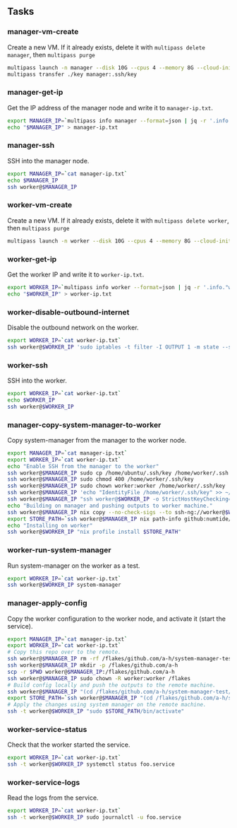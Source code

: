 ## Tasks

### manager-vm-create

Create a new VM. If it already exists, delete it with `multipass delete manager`, then `multipass purge`

```bash
multipass launch -n manager --disk 10G --cpus 4 --memory 8G --cloud-init cloud-init.yaml --verbose
multipass transfer ./key manager:.ssh/key
```

### manager-get-ip

Get the IP address of the manager node and write it to `manager-ip.txt`.

```bash
export MANAGER_IP=`multipass info manager --format=json | jq -r '.info."manager".ipv4[0]'`
echo "$MANAGER_IP" > manager-ip.txt
```

### manager-ssh

SSH into the manager node.

```bash
export MANAGER_IP=`cat manager-ip.txt`
echo $MANAGER_IP
ssh worker@$MANAGER_IP
```

### worker-vm-create

Create a new VM. If it already exists, delete it with `multipass delete worker`, then `multipass purge`

```sh
multipass launch -n worker --disk 10G --cpus 4 --memory 8G --cloud-init cloud-init.yaml --verbose
```

### worker-get-ip

Get the worker IP and write it to `worker-ip.txt`.

```bash
export WORKER_IP=`multipass info worker --format=json | jq -r '.info."worker".ipv4[0]'`
echo "$WORKER_IP" > worker-ip.txt
```

### worker-disable-outbound-internet

Disable the outbound network on the worker.

```bash
export WORKER_IP=`cat worker-ip.txt`
ssh worker@$WORKER_IP 'sudo iptables -t filter -I OUTPUT 1 -m state --state NEW -j DROP'
```

### worker-ssh

SSH into the worker.

```bash
export WORKER_IP=`cat worker-ip.txt`
echo $WORKER_IP
ssh worker@$WORKER_IP
```

### manager-copy-system-manager-to-worker

Copy system-manager from the manager to the worker node.

```bash
export MANAGER_IP=`cat manager-ip.txt`
export WORKER_IP=`cat worker-ip.txt`
echo "Enable SSH from the manager to the worker"
ssh worker@$MANAGER_IP sudo cp /home/ubuntu/.ssh/key /home/worker/.ssh
ssh worker@$MANAGER_IP sudo chmod 400 /home/worker/.ssh/key
ssh worker@$MANAGER_IP sudo chown worker:worker /home/worker/.ssh/key
ssh worker@$MANAGER_IP 'echo "IdentityFile /home/worker/.ssh/key" >> ~/.ssh/config'
ssh worker@$MANAGER_IP "ssh worker@$WORKER_IP -o StrictHostKeyChecking=no hostname"
echo "Building on manager and pushing outputs to worker machine."
ssh worker@$MANAGER_IP nix copy --no-check-sigs --to ssh-ng://worker@$WORKER_IP github:numtide/system-manager
export STORE_PATH=`ssh worker@$MANAGER_IP nix path-info github:numtide/system-manager`
echo "Installing on worker"
ssh worker@$WORKER_IP "nix profile install $STORE_PATH"
```

### worker-run-system-manager

Run system-manager on the worker as a test.

```bash
export WORKER_IP=`cat worker-ip.txt`
ssh worker@$WORKER_IP system-manager
```

### manager-apply-config

Copy the worker configuration to the worker node, and activate it (start the service).

```bash
export MANAGER_IP=`cat manager-ip.txt`
export WORKER_IP=`cat worker-ip.txt`
# Copy this repo over to the remote.
ssh worker@$MANAGER_IP rm -rf /flakes/github.com/a-h/system-manager-test
ssh worker@$MANAGER_IP mkdir -p /flakes/github.com/a-h
scp -r $PWD worker@$MANAGER_IP:/flakes/github.com/a-h
ssh worker@$MANAGER_IP sudo chown -R worker:worker /flakes
# Build config locally and push the outputs to the remote machine.
ssh worker@$MANAGER_IP "(cd /flakes/github.com/a-h/system-manager-test/machines/worker-001 && nix copy --no-check-sigs --to ssh-ng://worker@$WORKER_IP .#systemConfigs.default)"
export STORE_PATH=`ssh worker@$MANAGER_IP "(cd /flakes/github.com/a-h/system-manager-test/machines/worker-001 && nix path-info .#systemConfigs.default)"`
# Apply the changes using system manager on the remote machine.
ssh -t worker@$WORKER_IP "sudo $STORE_PATH/bin/activate"
```

### worker-service-status

Check that the worker started the service.

```bash
export WORKER_IP=`cat worker-ip.txt`
ssh -t worker@$WORKER_IP systemctl status foo.service
```

### worker-service-logs

Read the logs from the service.

```bash
export WORKER_IP=`cat worker-ip.txt`
ssh -t worker@$WORKER_IP sudo journalctl -u foo.service
```
